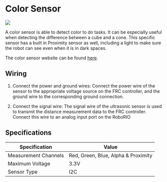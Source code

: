 ﻿Color Sensor 
==============
![](https://lh5.googleusercontent.com/wi2bVWb2HgyIKK27xaxz9uPm2azVx28UUrtSfUmZ5nKUNwerTkl58qZTI7une3VHwYHrMpcMnmx4ESquEw8OW_CFrNMpjnduAdpI0PDbT4487fRcIgdiV3WUHoP0mafwVCERScS2GCr_YD1KXhGW4zM)

A color sensor is able to detect color to do tasks. It can be especially useful when detecting the difference between a cube and a cone. This specific sensor has a built in Proximity sensor as well, including a light to make sure the robot can see even when it is in dark spaces. 

The color sensor website can be found [here](https://www.revrobotics.com/rev-31-1557/).

Wiring
--------------- 
1.  Connect the power and ground wires: Connect the power wire of the sensor to the appropriate voltage source on the FRC controller, and the ground wire to the corresponding ground connection.

2.  Connect the signal wire: The signal wire of the ultrasonic sensor is used to transmit the distance measurement data to the FRC controller. Connect this wire to an analog input port on the RoboRIO 

Specifications 
-------------------

| Specification | Value |
| --------------- | ----| 
| Measurement Channels | Red, Green, Blue, Alpha & Proximity 
| Maximum Voltage | 3.3V|
| Sensor Type | I2C|






